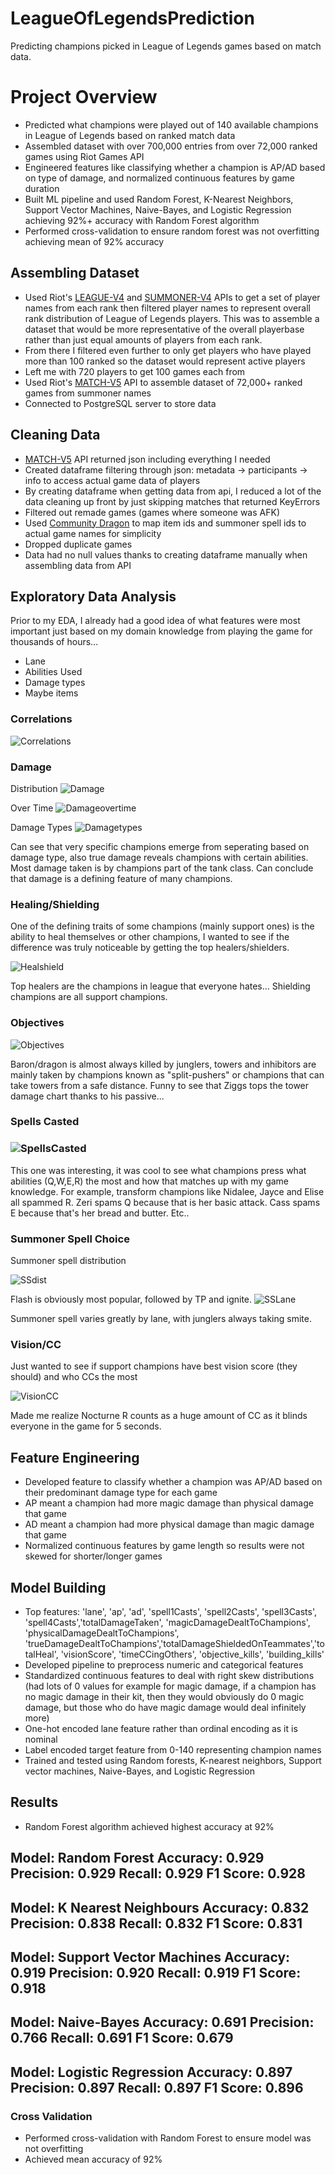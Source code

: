 # LeagueOfLegendsPrediction
Predicting champions picked in League of Legends games based on match data.  

# Project Overview
* Predicted what champions were played out of 140 available champions in League of Legends based on ranked match data
* Assembled dataset with over 700,000 entries from over 72,000 ranked games using Riot Games API
* Engineered features like classifying whether a champion is AP/AD based on type of damage, and normalized continuous features by game duration
* Built ML pipeline and used Random Forest, K-Nearest Neighbors, Support Vector Machines, Naive-Bayes, and Logistic Regression achieving 92%+ accuracy with Random Forest algorithm
* Performed cross-validation to ensure random forest was not overfitting achieving mean of 92% accuracy

## Assembling Dataset
* Used Riot's [LEAGUE-V4]([https://www.example.com](https://developer.riotgames.com/apis#league-v4)https://developer.riotgames.com/apis#league-v4) and [SUMMONER-V4](https://developer.riotgames.com/apis#summoner-v4) APIs to get a set of player names from each rank then filtered player names to represent overall rank distribution of League of Legends players. This was to assemble a dataset that would be more representative of the overall playerbase rather than just equal amounts of players from each rank.
* From there I filtered even further to only get players who have played more than 100 ranked so the dataset would represent active players
* Left me with 720 players to get 100 games each from
* Used Riot's [MATCH-V5](https://developer.riotgames.com/apis#match-v5) API to assemble dataset of 72,000+ ranked games from summoner names
* Connected to PostgreSQL server to store data

## Cleaning Data
* [MATCH-V5](https://developer.riotgames.com/apis#match-v5) API returned json including everything I needed
* Created dataframe filtering through json: metadata -> participants -> info to access actual game data of players
* By creating dataframe when getting data from api, I reduced a lot of the data cleaning up front by just skipping matches that returned KeyErrors
* Filtered out remade games (games where someone was AFK)
* Used [Community Dragon](https://raw.communitydragon.org/latest/) to map item ids and summoner spell ids to actual game names for simplicity
* Dropped duplicate games
* Data had no null values thanks to creating dataframe manually when assembling data from API

## Exploratory Data Analysis
Prior to my EDA, I already had a good idea of what features were most important just based on my domain knowledge from playing the game for thousands of hours...
* Lane
* Abilities Used
* Damage types
* Maybe items

### Correlations
![Correlations](https://github.com/mannkenn/LeagueOfLegendsPrediction/blob/main/photos/correlations.png)

### Damage
Distribution
![Damage](https://github.com/mannkenn/LeagueOfLegendsPrediction/blob/main/photos/damagedistribution.png)

Over Time
![Damageovertime](https://github.com/mannkenn/LeagueOfLegendsPrediction/blob/main/photos/damageovertime.png)

Damage Types
![Damagetypes](https://github.com/mannkenn/LeagueOfLegendsPrediction/blob/main/photos/damagetypes.png)

Can see that very specific champions emerge from seperating based on damage type, also true damage reveals champions with certain abilities. Most damage taken is by champions part of the tank class. Can conclude that damage is a defining feature of many champions.


### Healing/Shielding
One of the defining traits of some champions (mainly support ones) is the ability to heal themselves or other champions, I wanted to see if the difference was truly noticeable by getting the top healers/shielders.

![Healshield](https://github.com/mannkenn/LeagueOfLegendsPrediction/blob/main/photos/healingshielding.png)

Top healers are the champions in league that everyone hates... Shielding champions are all support champions.

### Objectives
![Objectives](https://github.com/mannkenn/LeagueOfLegendsPrediction/blob/main/photos/objectives.png)

Baron/dragon is almost always killed by junglers, towers and inhibitors are mainly taken by champions known as "split-pushers" or champions that can take towers from a safe distance. Funny to see that Ziggs tops the tower damage chart thanks to his passive...

### Spells Casted
### ![SpellsCasted](https://github.com/mannkenn/LeagueOfLegendsPrediction/blob/main/photos/spellscasted.png)
This one was interesting, it was cool to see what champions press what abilities (Q,W,E,R) the most and how that matches up with my game knowledge. For example, transform champions like Nidalee, Jayce and Elise all spammed R. Zeri spams Q because that is her basic attack. Cass spams E because that's her bread and butter. Etc..


### Summoner Spell Choice

Summoner spell distribution

![SSdist](https://github.com/mannkenn/LeagueOfLegendsPrediction/blob/main/photos/summonerspelldistribution.png)

Flash is obviously most popular, followed by TP and ignite.
![SSLane](https://github.com/mannkenn/LeagueOfLegendsPrediction/blob/main/photos/summonerspellbylane.png)

Summoner spell varies greatly by lane, with junglers always taking smite.

### Vision/CC
Just wanted to see if support champions have best vision score (they should) and who CCs the most

![VisionCC](https://github.com/mannkenn/LeagueOfLegendsPrediction/blob/main/photos/visioncc.png)

Made me realize Nocturne R counts as a huge amount of CC as it blinds everyone in the game for 5 seconds.

## Feature Engineering
* Developed feature to classify whether a champion was AP/AD based on their predominant damage type for each game
* AP meant a champion had more magic damage than physical damage that game
* AD meant a champion had more physical damage than magic damage that game
* Normalized continuous features by game length so results were not skewed for shorter/longer games

## Model Building
* Top features: 'lane', 'ap', 'ad', 'spell1Casts', 'spell2Casts', 'spell3Casts', 'spell4Casts','totalDamageTaken', 'magicDamageDealtToChampions', 'physicalDamageDealtToChampions', 'trueDamageDealtToChampions','totalDamageShieldedOnTeammates','totalHeal', 'visionScore', 'timeCCingOthers', 'objective_kills', 'building_kills'
* Developed pipeline to preprocess numeric and categorical features
* Standardized continuous features to deal with right skew distributions (had lots of 0 values for example for magic damage, if a champion has no magic damage in their kit, then they would obviously do 0 magic damage, but those who do have magic damage would deal infinitely more)
* One-hot encoded lane feature rather than ordinal encoding as it is nominal
* Label encoded target feature from 0-140 representing champion names
* Trained and tested using Random forests, K-nearest neighbors, Support vector machines, Naive-Bayes, and Logistic Regression

## Results
* Random Forest algorithm achieved highest accuracy at 92%

Model: Random Forest
Accuracy: 0.929
Precision: 0.929
Recall: 0.929
F1 Score: 0.928
--------------------
Model: K Nearest Neighbours
Accuracy: 0.832
Precision: 0.838
Recall: 0.832
F1 Score: 0.831
--------------------
Model: Support Vector Machines
Accuracy: 0.919
Precision: 0.920
Recall: 0.919
F1 Score: 0.918
--------------------
Model: Naive-Bayes
Accuracy: 0.691
Precision: 0.766
Recall: 0.691
F1 Score: 0.679
--------------------
Model: Logistic Regression
Accuracy: 0.897
Precision: 0.897
Recall: 0.897
F1 Score: 0.896
--------------------
### Cross Validation
* Performed cross-validation with Random Forest to ensure model was not overfitting
* Achieved mean accuracy of 92%
